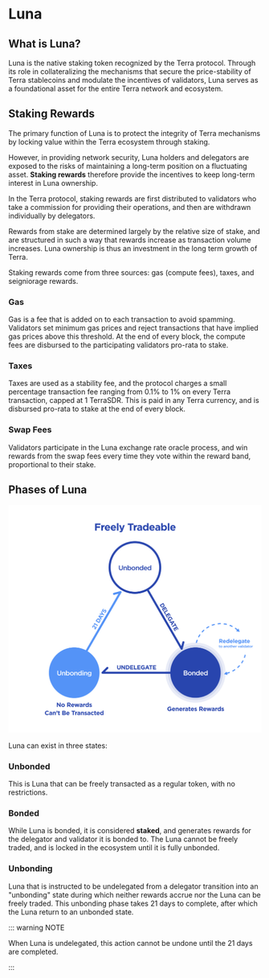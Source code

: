 # Luna

## What is Luna?

Luna is the native staking token recognized by the Terra protocol. Through its role in collateralizing the mechanisms that secure the price-stability of Terra stablecoins and modulate the incentives of validators, Luna serves as a foundational asset for the entire Terra network and ecosystem.

## Staking Rewards

The primary function of Luna is to protect the integrity of Terra mechanisms by locking value within the Terra ecosystem through staking.

However, in providing network security, Luna holders and delegators are exposed to the risks of maintaining a long-term position on a fluctuating asset. **Staking rewards** therefore provide the incentives to keep long-term interest in Luna ownership.

In the Terra protocol, staking rewards are first distributed to validators who take a commission for providing their operations, and then are withdrawn individually by delegators.

Rewards from stake are determined largely by the relative size of stake, and are structured in such a way that rewards increase as transaction volume increases. Luna ownership is thus an investment in the long term growth of Terra.

Staking rewards come from three sources: gas (compute fees), taxes, and seigniorage rewards.

### Gas

Gas is a fee that is added on to each transaction to avoid spamming. Validators set minimum gas prices and reject transactions that have implied gas prices above this threshold. At the end of every block, the compute fees are disbursed to the participating validators pro-rata to stake.

### Taxes

Taxes are used as a stability fee, and the protocol charges a small percentage transaction fee ranging from 0.1% to 1% on every Terra transaction, capped at 1 TerraSDR. This is paid in any Terra currency, and is disbursed pro-rata to stake at the end of every block.

### Swap Fees

Validators participate in the Luna exchange rate oracle process, and win rewards from the swap fees every time they vote within the reward band, proportional to their stake.

## Phases of Luna

<center>

![phases](/img/diagrams/luna-phases.png)

</center>

Luna can exist in three states:

### Unbonded

This is Luna that can be freely transacted as a regular token, with no restrictions.

### Bonded

While Luna is bonded, it is considered **staked**, and generates rewards for the delegator and validator it is bonded to. The Luna cannot be freely traded, and is locked in the ecosystem until it is fully unbonded.

### Unbonding

Luna that is instructed to be undelegated from a delegator transition into an "unbonding" state during which neither rewards accrue nor the Luna can be freely traded. This unbonding phase takes 21 days to complete, after which the Luna return to an unbonded state.

::: warning NOTE

When Luna is undelegated, this action cannot be undone until the 21 days are completed.

:::
